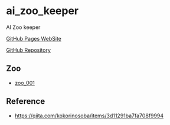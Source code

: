 # ai_zoo_keeper
AI Zoo keeper

[GitHub Pages WebSite](https://karaage0703.github.io/ai_zoo_keeper)

[GitHub Repository](https://github.com/karaage0703/ai_zoo_keeper)

## Zoo
- [zoo_001](./zoo_001)

## Reference
- https://qiita.com/kokorinosoba/items/3d11291ba7fa708f9994
